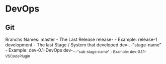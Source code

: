 # DevOps

## Git
Branchs Names:
master - The Last Release
	release-<release> - Example: release-1
	development - The last Stage / System that developed
		dev-<release>.<stage>-"stage-name" - Example: dev-0.1-DevOps
			dev-<release>.<stage>.<sub stage>-"sub-stage-name" - Example: dev-0.1.1-VSCodePlugin